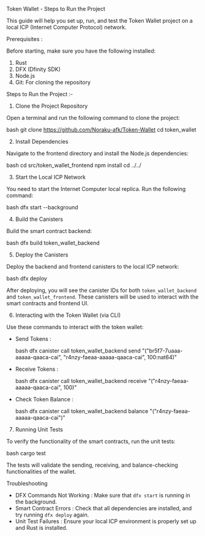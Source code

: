 Token Wallet - Steps to Run the Project

This guide will help you set up, run, and test the Token Wallet project on a local ICP (Internet Computer Protocol) network.

Prerequisites :

Before starting, make sure you have the following installed:

1. Rust
2. DFX (Dfinity SDK)
3. Node.js
4. Git: For cloning the repository

Steps to Run the Project :-

1. Clone the Project Repository

Open a terminal and run the following command to clone the project:

bash
git clone https://github.com/Noraku-afk/Token-Wallet
cd token_wallet


2. Install Dependencies

Navigate to the frontend directory and install the Node.js dependencies:

bash
cd src/token_wallet_frontend
npm install
cd ../../


3. Start the Local ICP Network

You need to start the Internet Computer local replica. Run the following command:

bash
dfx start --background


4. Build the Canisters

Build the smart contract backend:

bash
dfx build token_wallet_backend


5. Deploy the Canisters

Deploy the backend and frontend canisters to the local ICP network:

bash
dfx deploy


After deploying, you will see the canister IDs for both `token_wallet_backend` and `token_wallet_frontend`. These canisters will be used to interact with the smart contracts and frontend UI.

6. Interacting with the Token Wallet (via CLI)

Use these commands to interact with the token wallet:

- Send Tokens :
  
  bash
  dfx canister call token_wallet_backend send "(\"br5f7-7uaaa-aaaaa-qaaca-cai\", \"r4nzy-faeaa-aaaaa-qaaca-cai\", 100:nat64)"
  

- Receive Tokens :

  bash
  dfx canister call token_wallet_backend receive "(\"r4nzy-faeaa-aaaaa-qaaca-cai\", 100)"
  

- Check Token Balance :

  bash
  dfx canister call token_wallet_backend balance "(\"r4nzy-faeaa-aaaaa-qaaca-cai\")"
  

7. Running Unit Tests

To verify the functionality of the smart contracts, run the unit tests:

bash
cargo test


The tests will validate the sending, receiving, and balance-checking functionalities of the wallet.


Troubleshooting

- DFX Commands Not Working : Make sure that `dfx start` is running in the background.
- Smart Contract Errors : Check that all dependencies are installed, and try running `dfx deploy` again.
- Unit Test Failures : Ensure your local ICP environment is properly set up and Rust is installed.

